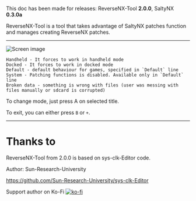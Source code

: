This doc has been made for releases: ReverseNX-Tool **2.0.0**, SaltyNX **0.3.0a**

ReverseNX-Tool is a tool that takes advantage of SaltyNX patches function and manages creating ReverseNX patches.

-------------

![Screen image](https://github.com/masagrator/ReverseNX-Tool/blob/master/docs/Screen.jpg?raw=true)

```
Handheld - It forces to work in handheld mode
Docked - It forces to work in docked mode
Default - default behaviour for games, specified in `Default` line
System - Patching functions is disabled. Available only in `Default` line
Broken data - something is wrong with files (user was messing with files manually or sdcard is corrupted)
```

To change mode, just press A on selected title.

To exit, you can either press `B` or `+`.

-------------

# Thanks to

ReverseNX-Tool from 2.0.0 is based on sys-clk-Editor code.

Author: Sun-Research-University

https://github.com/Sun-Research-University/sys-clk-Editor

Support author on Ko-Fi
[![ko-fi](https://www.ko-fi.com/img/githubbutton_sm.svg)](https://ko-fi.com/X8X0LUTH)<br>
